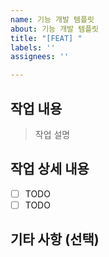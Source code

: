 ```yaml
---
name: 기능 개발 템플릿
about: 기능 개발 템플릿
title: "[FEAT] "
labels: ''
assignees: ''

---
```


## 작업 내용
> 작업 설명

## 작업 상세 내용
- [ ] TODO
- [ ] TODO

## 기타 사항 (선택)
